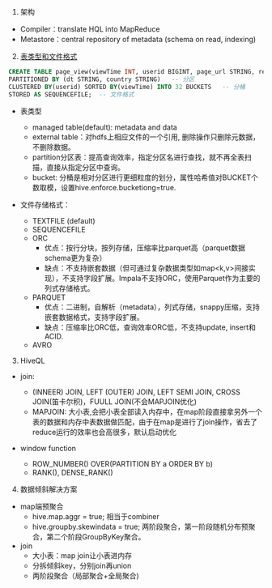 1. 架构
  - Compiler：translate HQL into MapReduce
  - Metastore：central repository of metadata (schema on read, indexing)
  
  
2. [表类型和文件格式](https://blog.csdn.net/Thomson617/article/details/86153924)
``` SQL
CREATE TABLE page_view(viewTime INT, userid BIGINT, page_url STRING, referrer_url STRING, ip STRING COMMENT 'IP Address of the User')   -- 表类型，字段类型
PARTITIONED BY (dt STRING, country STRING)   -- 分区
CLUSTERED BY(userid) SORTED BY(viewTime) INTO 32 BUCKETS   -- 分桶
STORED AS SEQUENCEFILE;  -- 文件格式

```
  - 表类型
    - managed table(default): metadata and data
    - external table：对hdfs上相应文件的一个引用, 删除操作只删除元数据，不删除数据。
    - partition分区表：提高查询效率，指定分区名进行查找，就不再全表扫描，直接从指定分区中查询。
    - bucket: 分桶是相对分区进行更细粒度的划分，属性哈希值对BUCKET个数取模，设置hive.enforce.bucketiong=true.

  - 文件存储格式：
    - TEXTFILE (default)
    - SEQUENCEFILE
    - ORC
      - 优点：按行分块，按列存储，压缩率比parquet高（parquet数据schema更为复杂）
      - 缺点：不支持嵌套数据（但可通过复杂数据类型如map<k,v>间接实现），不支持字段扩展。Impala不支持ORC，使用Parquet作为主要的列式存储格式。
    - PARQUET
      - 优点：二进制，自解析（metadata），列式存储，snappy压缩，支持嵌套数据格式，支持字段扩展。    
      - 缺点：压缩率比ORC低，查询效率ORC低，不支持update, insert和ACID.
    - AVRO


3. HiveQL
  - join:
    - (INNEER) JOIN, LEFT (OUTER) JOIN, LEFT SEMI JOIN, CROSS JOIN(笛卡尔积)，FUULL JOIN(不会MAPJOIN优化)
    - MAPJOIN: 大小表,会把小表全部读入内存中，在map阶段直接拿另外一个表的数据和内存中表数据做匹配，由于在map是进行了join操作，省去了reduce运行的效率也会高很多，默认启动优化

  - window function
    - ROW_NUMBER() OVER(PARTITION BY a ORDER BY b)
    - RANK(), DENSE_RANK()
      

4. 数据倾斜解决方案
  - map端预聚合
    - hive.map.aggr = true; 相当于combiner
    - hive.groupby.skewindata = true; 两阶段聚合，第一阶段随机分布预聚合，第二个阶段GroupByKey聚合。
  - join
    - 大小表：map join让小表进内存
    - 分拆倾斜key，分别join再union
    - 两阶段聚合（局部聚合+全局聚合)
